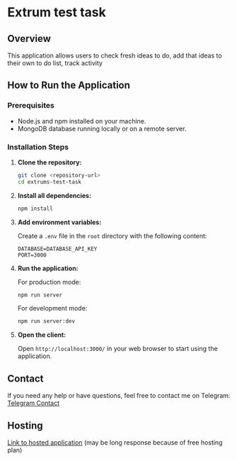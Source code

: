 # Extrum test task

## Overview

This application allows users to check fresh ideas to do, add that ideas to their own to do list, track activity

## How to Run the Application

### Prerequisites

- Node.js and npm installed on your machine.
- MongoDB database running locally or on a remote server.

### Installation Steps

1. **Clone the repository:**
    ```sh
    git clone <repository-url>
    cd extrums-test-task
    ```

2. **Install all dependencies:**
    ```sh
    npm install
    ```

3. **Add environment variables:**

    Create a `.env` file in the `root` directory with the following content:
    ```
    DATABASE=DATABASE_API_KEY
    PORT=3000
    ```

4. **Run the application:**

    For production mode:
    ```sh
    npm run server
    ```

    For development mode:
    ```sh
    npm run server:dev
    ```

5. **Open the client:**

    Open `http://localhost:3000/` in your web browser to start using the application.

## Contact

If you need any help or have questions, feel free to contact me on Telegram:
[Telegram Contact](https://t.me/osssore)

## Hosting

[Link to hosted application](https://exrtums-test-task.onrender.com/) (may be long response because of free hosting plan)
